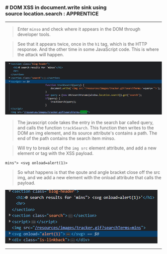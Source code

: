 
### # DOM XSS in document.write sink using source location.search : APPRENTICE

---

> Enter `minso` and check where it appears in the DOM through developer tools.

> See that it appears twice, once in the `h1` tag, which is the HTTP response.
> And the other time in some JavaScript code. This is where the attack will happen.

![js](./screenshots/jscode.png)

> The javascript code takes the entry in the search bar called query, and calls the function `trackSearch`.
> This function then writes to the DOM an img element, and its source attribute's contains a path.
> The end of the path contains the search item minso.

> Will try to break out of the `img src` element attribute, and add a new element or tag with the XSS payload.
```
mins"> <svg onload=alert(1)>
```
> So what happens is that the qoute and angle bracket close off the src img, and we add a new element with the onload attribute that calls the payload.

![payload](./screenshots/payload.png)

---
